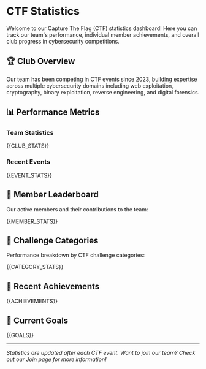 # CTF Statistics

Welcome to our Capture The Flag (CTF) statistics dashboard! Here you can track our team's performance, individual member achievements, and overall club progress in cybersecurity competitions.

## 🏆 Club Overview

Our team has been competing in CTF events since 2023, building expertise across multiple cybersecurity domains including web exploitation, cryptography, binary exploitation, reverse engineering, and digital forensics.

## 📊 Performance Metrics

### Team Statistics
{{CLUB_STATS}}

### Recent Events
{{EVENT_STATS}}

## 👥 Member Leaderboard

Our active members and their contributions to the team:

{{MEMBER_STATS}}

## 🎯 Challenge Categories

Performance breakdown by CTF challenge categories:

{{CATEGORY_STATS}}

## 🏅 Recent Achievements

{{ACHIEVEMENTS}}

## 🎯 Current Goals

{{GOALS}}

---

*Statistics are updated after each CTF event. Want to join our team? Check out our [Join page](/join) for more information!*